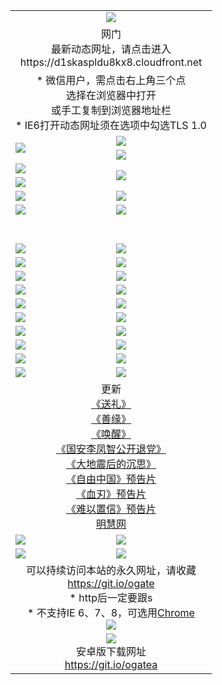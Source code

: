 ﻿<table>
  <tr></tr>
  <tr><td colspan=2 align=center><img src="https://cloud.githubusercontent.com/assets/11880933/13434984/f430fae2-e012-11e5-814f-c2df1e82b247.jpg" /></td></tr>
  <tr><td colspan=2 align=center>网门<br>最新动态网址，请点击进入
<br>https://d1skaspldu8kx8.cloudfront.net
    </td>
  </tr>
  <tr>
    <td colspan=2 align=center>* 微信用户，需点击右上角三个点<br>选择在浏览器中打开<br>或手工复制到浏览器地址栏
    <br>* IE6打开动态网址须在选项中勾选TLS 1.0</td>
  </tr>
  <tr>
    <td rowspan=2><a href="https://d1skaspldu8kx8.cloudfront.net/ogUP.aspx?name=11DKC.mp4&list=11DKC" target="_blank"><img src="https://d1skaspldu8kx8.cloudfront.net/Up/11DKC1.jpg" /></a></td> 
    <td><div><a href="https://d1skaspldu8kx8.cloudfront.net/ogUP.aspx?name=LRWS.mp4&list=LRWS" target="_blank"><img src="https://d1skaspldu8kx8.cloudfront.net/Up/LRWS.jpg" /></a></td>
   </tr>
  <tr>
    <td><a href="https://d1skaspldu8kx8.cloudfront.net/ogNiceVedio.aspx" target="_blank"><img src="https://d1skaspldu8kx8.cloudfront.net/Up/11TGKDY.jpg" /></a></td>
  </tr>
  <tr>
    <td><a href="https://d1skaspldu8kx8.cloudfront.net/ogUP.aspx?name=JQR.mp4&count=2" target="_blank"><img src="https://d1skaspldu8kx8.cloudfront.net/Up/JQR.jpg" /></a></td>   
    <td rowspan=2><a href="https://d1skaspldu8kx8.cloudfront.net/ogUP.aspx?name=JP.mp4&count=9" target="_blank"><img src="https://d1skaspldu8kx8.cloudfront.net/Up/JP.jpg" /></td>
  </tr>
  <tr>
    <td><a href="https://d1skaspldu8kx8.cloudfront.net/ogUP.aspx?name=WH.mp4" target="_blank"><img src="https://d1skaspldu8kx8.cloudfront.net/Up/WH.jpg" /></a></td>
  </tr>
  <tr>
    <td><a href="https://d1skaspldu8kx8.cloudfront.net/ogUP.aspx?name=SSZJ.mp4&list=SSZJ" target="_blank"><img src="https://d1skaspldu8kx8.cloudfront.net/Up/SSZJ.jpg" /></a></td>
    <td><a href="https://d1skaspldu8kx8.cloudfront.net/ogUP.aspx?name=1XQK.mp4&count=13" target="_blank"><img src="https://d1skaspldu8kx8.cloudfront.net/Up/1XQK.jpg" /></a</td>
  </tr>
  <tr>
    <td><a href="https://d1skaspldu8kx8.cloudfront.net/ogUP.aspx?name=ZY.mp4&count=2015|16" target="_blank"><img src="https://d1skaspldu8kx8.cloudfront.net/Up/ZY.jpg" /></a</td>
    <td><a href="https://d1skaspldu8kx8.cloudfront.net/ogUP.aspx?name=XTFY.mp4&count=B|2,A|24" target="_blank"><img src="https://d1skaspldu8kx8.cloudfront.net/Up/XTFY.jpg" /></a></td>
  </tr>
  <tr height="40">
  </tr>
  <tr>
    <td><a href="https://d1skaspldu8kx8.cloudfront.net/ogUP.aspx?name=4SQQ.mp4&list=4SQQ" target="_blank"><img src="https://d1skaspldu8kx8.cloudfront.net/Up/4SQQ0.jpg"/></a></td>
    <td><a href="https://d1skaspldu8kx8.cloudfront.net/ogUP.aspx?name=4SHQ.mp4&list=4SHQ" target="_blank"><img src="https://d1skaspldu8kx8.cloudfront.net/Up/4SHQ0.jpg"/></a></td>
  </tr>
  <tr>
    <td><a href="https://d1skaspldu8kx8.cloudfront.net/ogUP.aspx?name=4SZG.mp4&list=4SZG" target="_blank"><img src="https://d1skaspldu8kx8.cloudfront.net/Up/4SZG0.jpg"/></a></td>
    <td><a href="https://d1skaspldu8kx8.cloudfront.net/ogUP.aspx?name=4SDJ.mp4&list=4SDJ" target="_blank"><img src="https://d1skaspldu8kx8.cloudfront.net/Up/4SDJ0.jpg"/></a></td>
  </tr>
  <tr>
    <td><a href="https://d1skaspldu8kx8.cloudfront.net/ogUP.aspx?name=4SGX.mp4&list=4SGX" target="_blank"><img src="https://d1skaspldu8kx8.cloudfront.net/Up/4SGX0.jpg"/></a></td>
    <td><a href="https://d1skaspldu8kx8.cloudfront.net/ogUP.aspx?name=4SHD.mp4&list=4SHD" target="_blank"><img src="https://d1skaspldu8kx8.cloudfront.net/Up/4SHD0.jpg"/></a></td>
  </tr>
  <tr>
    <td><a href="https://d1skaspldu8kx8.cloudfront.net/ogUP.aspx?name=4CTX.mp4&list=4CTX" target="_blank"><img src="https://d1skaspldu8kx8.cloudfront.net/Up/4CTX0.jpg"/></a></td>
    <td><a href="https://d1skaspldu8kx8.cloudfront.net/ogUP.aspx?name=4CWZ.mp4&list=4CWZ" target="_blank"><img src="https://d1skaspldu8kx8.cloudfront.net/Up/4CWZ0.jpg"/></a></td>
  </tr>
  <tr>
    <td><a href="https://d1skaspldu8kx8.cloudfront.net/onUP.aspx?name=https://d1lqqjldbsh7xo.cloudfront.net/" target="_blank"><img src="https://d1skaspldu8kx8.cloudfront.net/Up/0DTW.jpg"/></a></td>
    <td><a href="https://d1skaspldu8kx8.cloudfront.net/onUP.aspx?name=https://d240ns8up8earz.cloudfront.net/acenter/" target="_blank"><img src="https://d1skaspldu8kx8.cloudfront.net/Up/0TDW.jpg" /></a></td>
  </tr>
  <tr>
    <td><a href="https://d1skaspldu8kx8.cloudfront.net/onUP.aspx?name=https://d4508d6vomz2p.cloudfront.net/gb/nsc413.htm" target="_blank"><img src="https://d1skaspldu8kx8.cloudfront.net/Up/0DJY.jpg" /></a></td>
    <td><a href="https://d1skaspldu8kx8.cloudfront.net/onUP.aspx?name=https://dilo7bqpjb57y.cloudfront.net/xtr/gb/prog204.html" target="_blank"><img src="https://d1skaspldu8kx8.cloudfront.net/Up/0XTR.jpg" /></a></td>
  </tr>
  <tr>
    <td><a href="https://d1skaspldu8kx8.cloudfront.net/onUP.aspx?name=https://d3aj00iefsmfgc.cloudfront.net/" target="_blank"><img src="https://d1skaspldu8kx8.cloudfront.net/Up/0MHW.jpg" /></a></td>
    <td><a href="https://d1skaspldu8kx8.cloudfront.net/onUP.aspx?name=https://d20wz7qt14x5d2.cloudfront.net/" target="_blank"><img src="https://d1skaspldu8kx8.cloudfront.net/Up/0ZJW.jpg" /></a></td>
  </tr>
  <tr>
    <td><a href="https://d1skaspldu8kx8.cloudfront.net/ogUP.aspx?name=0FG.zip" target="_blank"><img src="https://d1skaspldu8kx8.cloudfront.net/Up/0FG.jpg" /></a></td>
    <td><a href="https://d1skaspldu8kx8.cloudfront.net/ogUP.aspx?name=0FGA.apk" target="_blank"><img src="https://d1skaspldu8kx8.cloudfront.net/Up/0FGA.jpg" /></a></td>
  </tr>
  <tr>
    <td><a href="https://d1skaspldu8kx8.cloudfront.net/ogUP.aspx?name=0U.zip" target="_blank"><img src="https://d1skaspldu8kx8.cloudfront.net/Up/0U.jpg" /></a></td>
    <td><a href="https://d1skaspldu8kx8.cloudfront.net/ogUP.aspx?name=0UA.apk" target="_blank"><img src="https://d1skaspldu8kx8.cloudfront.net/Up/0UA.jpg" /></a></td>
  </tr>
  <tr>
    <td><a href="https://d1skaspldu8kx8.cloudfront.net/ogUP.aspx?name=0iPPOTV.zip" target="_blank"><img src="https://d1skaspldu8kx8.cloudfront.net/Up/0iPPOTV.jpg" /></a></td>
    <td><a href="https://d1skaspldu8kx8.cloudfront.net/ogUP.aspx?name=0iNTD.apk" target="_blank"><img src="https://d1skaspldu8kx8.cloudfront.net/Up/0iNTD.jpg" /></a></td>
  </tr>
  <tr>
    <td colspan=2 align=center>更新<br>
      <a href="https://d1skaspldu8kx8.cloudfront.net/ogUP.aspx?name=4ESL.mp4" target="_blank">《送礼》</a><br>
      <a href="https://d1skaspldu8kx8.cloudfront.net/ogUP.aspx?name=4ESY.mp4" target="_blank">《善缘》</a><br>
      <a href="https://d1skaspldu8kx8.cloudfront.net/ogUP.aspx?name=4EHX.mp4" target="_blank">《唤醒》</a><br>
      <a href="https://d1skaspldu8kx8.cloudfront.net/ogUP.aspx?name=4LFZ.mp4" target="_blank">《国安李凤智公开退党》</a><br>
      <a href="https://d1skaspldu8kx8.cloudfront.net/ogUP.aspx?name=4DDZHDCS.mp4" target="_blank">《大地震后的沉思》</a><br>
      <a href="https://d1skaspldu8kx8.cloudfront.net/ogUP.aspx?name=11ZYZG0.mp4" target="_blank">《自由中国》预告片</a><br>
      <a href="https://d1skaspldu8kx8.cloudfront.net/ogUP.aspx?name=11XR.mp4" target="_blank">《血刃》预告片</a><br>
      <a href="https://d1skaspldu8kx8.cloudfront.net/ogUP.aspx?name=11NYZX.mp4&count=2" target="_blank">《难以置信》预告片</a><br>
      <a href="https://d1skaspldu8kx8.cloudfront.net/onUP.aspx?name=https://www.minghui.org/" target="_blank">明慧网</a></td>
    </td>
  </tr>
  <tr>
    <td><a href="https://d1skaspldu8kx8.cloudfront.net/ogNice.aspx" target="_blank"><img src="https://d1skaspldu8kx8.cloudfront.net/Up/0WCYY.jpg" /></a></td>
    <td><a href="https://d1skaspldu8kx8.cloudfront.net/onCO.aspx?ob=600事物&op=增删改&args=WH1~%23类型6新闻%7c%23类型6评论&mode=" target="_blank"><img src="https://d1skaspldu8kx8.cloudfront.net/Up/0WZTT.jpg" /></a></td> 
  </tr>
  <tr>
    <td><a href="https://d1skaspldu8kx8.cloudfront.net/ogDY.aspx" target="_blank"><img src="https://d1skaspldu8kx8.cloudfront.net/Up/0FK.jpg" /></a></td>
    <td><a href="https://d1skaspldu8kx8.cloudfront.net/ogST.aspx" target="_blank"><img src="https://d1skaspldu8kx8.cloudfront.net/Up/0ST.jpg" /></a></td> 
  </tr>
  <tr>
    <td colspan=2 align=center>可以持续访问本站的永久网址，请收藏<br/><a href="https://git.io/ogate" target="_blank">https://git.io/ogate</a><br/>* http后一定要跟s<br/>* 不支持IE 6、7、8，可选用<a href="https://d1skaspldu8kx8.cloudfront.net/ogUP.aspx?name=0ChromePortable.zip">Chrome</a><br/><a href="https://d1skaspldu8kx8.cloudfront.net/Up/0WMGDL2.png" target="_blank"><img src="https://d1skaspldu8kx8.cloudfront.net/Up/0WMGD2.png"/></a></td>
  </tr>
  <tr>
    <td colspan=2 align=center><a href="https://d1skaspldu8kx8.cloudfront.net/ogUP.aspx?name=0oGate.apk" target="_blank"><img src="https://cloud.githubusercontent.com/assets/11880933/13720399/75e143ee-e842-11e5-9f0a-1421f423c80f.jpg" /></a><br>安卓版下载网址<br><a href="https://git.io/ogatea">https://git.io/ogatea</a></td>
  </tr>
  <!--tr>
    <td colspan=2 align=center>可能失效的动态网址
    </td>
  </tr-->
</table>
